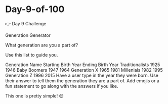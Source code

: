 # Day-9-of-100

👉 Day 9 Challenge

Generation Generator

What generation are you a part of?

Use this list to guide you.

Generation Name	Starting Birth Year	Ending Birth Year
Traditionalists	1925	1946
Baby Boomers	1947	1964
Generation X	1965	1981
Millenials	1982	1995
Generation Z	1996	2015
Have a user type in the year they were born.
Use their answer to tell them the generation they are a part of.
Add emojis or a fun statement to go along with the answers if you like.

This one is pretty simple!
😊
